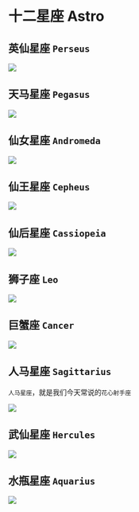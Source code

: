 # 十二星座 Astro

## 英仙星座 `Perseus`

![](../part0/chapter1/section5/Astro-Perseus.jpg)

## 天马星座 `Pegasus`

![](../part0/chapter1/section5/Astro-Pegasus.jpg)

## 仙女星座 `Andromeda`

![](../part0/chapter1/section5/Astro-Andromeda.jpg)

## 仙王星座 `Cepheus`

![](../part0/chapter1/section5/Astro-Cepheus.jpg)

## 仙后星座 `Cassiopeia`

![](../part0/chapter1/section5/Astro-Cassiopeia.jpg)

## 狮子座 `Leo`

![](../part0/chapter1/section5/Astro-Leo.jpg)

## 巨蟹座 `Cancer`

![](../part0/chapter1/section5/Astro-Cancer.jpg)

## 人马星座 `Sagittarius`
`人马星座`，就是我们今天常说的`花心射手座`

![](../part0/chapter1/section5/Astro-Sagittarius.jpg)

## 武仙星座 `Hercules`

![](../part0/chapter1/section5/Astro-Hercules.png)

## 水瓶星座 `Aquarius`

![](../part0/chapter2/section4/Astro-Aquarius.jpg)
